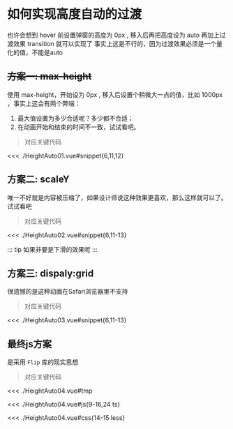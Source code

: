 # 如何实现高度自动的过渡

也许会想到 hover 前设置弹窗的高度为 0px , 移入后再把高度设为 auto 再加上过渡效果 transition 就可以实现了
事实上这是不行的，因为过渡效果必须是一个量化的值，不能是auto

## <s>方案一: max-height</s>

使用 max-height，开始设为 0px , 移入后设置个稍微大一点的值，比如 1000px ，事实上这会有两个弊端：
1. 最大值设置为多少合适呢？多少都不合适；
2. 在动画开始和结束的时间不一致，试试看吧。

<script setup>
import HeightAuto01 from './HeightAuto01.vue'
import HeightAuto02 from './HeightAuto02.vue'
import HeightAuto03 from './HeightAuto03.vue'
import HeightAuto04 from './HeightAuto04.vue'
</script>

<HeightAuto01 />

> 对应关键代码

<<< ./HeightAuto01.vue#snippet{6,11,12}


## 方案二: scaleY

唯一不好就是内容被压缩了，如果设计师说这种效果更喜欢，那么这样就可以了。
试试看吧

<HeightAuto02 />

> 对应关键代码

<<< ./HeightAuto02.vue#snippet{6,11-13}

::: tip
如果非要是下滑的效果呢
:::

## 方案三: dispaly:grid

很遗憾的是这种动画在Safari浏览器里不支持

<HeightAuto03 />

> 对应关键代码

<<< ./HeightAuto03.vue#snippet{6,11-13}


## 最终js方案

是采用 `Flip` 库的现实思想

<HeightAuto04 />

> 对应关键代码

<<< ./HeightAuto04.vue#tmp

<<< ./HeightAuto04.vue#js{9-16,24 ts}

<<< ./HeightAuto04.vue#css{14-15 less}